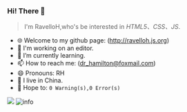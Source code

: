 ### Hi! There 👋
> I'm RavelloH,who's be interested in *HTML5、CSS、JS*.
> 
> 


- 🌐 Welcome to my github page: (http://ravelloh.js.org)
- 🤔 I'm working on an editor.
- 🌱 I’m currently learning.
- 📫 How to reach me: (dr_hamilton@foxmail.com)
- 😄 Pronouns: RH
- 📡 I live in China.
- 💭 Hope to: `0 Warning(s),0 Error(s)`

![](https://visitor-badge.glitch.me/badge?page_id=Ravello-H.readme)
![info](https://github-readme-stats.vercel.app/api?username=Ravello-H&show_icons=true&count_private=true&hide=prs&theme=default_repocard)
